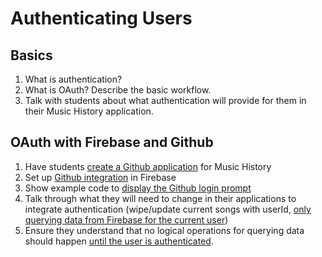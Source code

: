 # Authenticating Users

## Basics

1. What is authentication?
1. What is OAuth? Describe the basic workflow.
1. Talk with students about what authentication will provide for them in their Music History application.

## OAuth with Firebase and Github

1. Have students [create a Github application](https://github.com/settings/applications/new) for Music History
1. Set up [Github integration](https://firebase.google.com/docs/auth/web/github-auth) in Firebase
1. Show example code to [display the Github login prompt](https://github.com/nashville-software-school/music-history-step-by-step/blob/d4ba72f339ef292144239782571ee1b37d789d1b/javascripts/main.js#L28)
1. Talk through what they will need to change in their applications to integrate authentication (wipe/update current songs with userId, [only querying data from Firebase for the current user](https://github.com/nashville-software-school/music-history-step-by-step/blob/master/javascripts/core_list.js#L23))
1. Ensure they understand that no logical operations for querying data should happen [until the user is authenticated](https://github.com/nashville-software-school/music-history-step-by-step/blob/v6.0/javascripts/main.js#L32).
